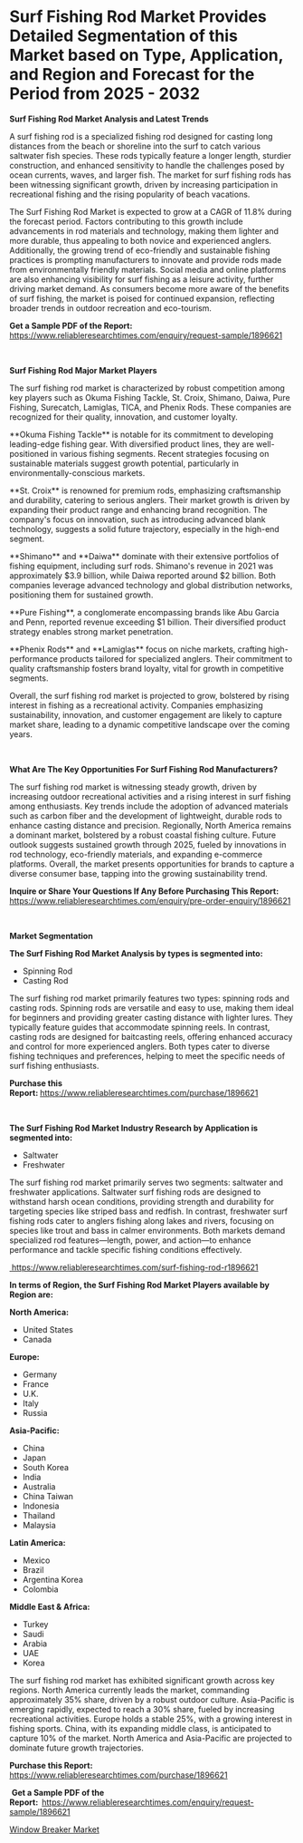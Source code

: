 <p><h1>Surf Fishing Rod Market Provides Detailed Segmentation of this Market based on Type, Application, and Region and Forecast for the Period from 2025 - 2032</h1></p><p><strong>Surf Fishing Rod Market Analysis and Latest Trends</strong></p>
<p><p>A surf fishing rod is a specialized fishing rod designed for casting long distances from the beach or shoreline into the surf to catch various saltwater fish species. These rods typically feature a longer length, sturdier construction, and enhanced sensitivity to handle the challenges posed by ocean currents, waves, and larger fish. The market for surf fishing rods has been witnessing significant growth, driven by increasing participation in recreational fishing and the rising popularity of beach vacations.</p><p>The Surf Fishing Rod Market is expected to grow at a CAGR of 11.8% during the forecast period. Factors contributing to this growth include advancements in rod materials and technology, making them lighter and more durable, thus appealing to both novice and experienced anglers. Additionally, the growing trend of eco-friendly and sustainable fishing practices is prompting manufacturers to innovate and provide rods made from environmentally friendly materials. Social media and online platforms are also enhancing visibility for surf fishing as a leisure activity, further driving market demand. As consumers become more aware of the benefits of surf fishing, the market is poised for continued expansion, reflecting broader trends in outdoor recreation and eco-tourism.</p></p>
<p><strong>Get a Sample PDF of the Report:&nbsp;</strong> <a href="https://www.reliableresearchtimes.com/enquiry/request-sample/1896621?utm_campaign=2643&utm_medium=2&utm_source=Github&utm_content=ia&utm_term=05042025&utm_id=surf-fishing-rod">https://www.reliableresearchtimes.com/enquiry/request-sample/1896621</a></p>
<p>&nbsp;</p>
<p><strong>Surf Fishing Rod Major Market Players</strong></p>
<p><p>The surf fishing rod market is characterized by robust competition among key players such as Okuma Fishing Tackle, St. Croix, Shimano, Daiwa, Pure Fishing, Surecatch, Lamiglas, TICA, and Phenix Rods. These companies are recognized for their quality, innovation, and customer loyalty.</p><p>**Okuma Fishing Tackle** is notable for its commitment to developing leading-edge fishing gear. With diversified product lines, they are well-positioned in various fishing segments. Recent strategies focusing on sustainable materials suggest growth potential, particularly in environmentally-conscious markets.</p><p>**St. Croix** is renowned for premium rods, emphasizing craftsmanship and durability, catering to serious anglers. Their market growth is driven by expanding their product range and enhancing brand recognition. The company's focus on innovation, such as introducing advanced blank technology, suggests a solid future trajectory, especially in the high-end segment.</p><p>**Shimano** and **Daiwa** dominate with their extensive portfolios of fishing equipment, including surf rods. Shimano's revenue in 2021 was approximately $3.9 billion, while Daiwa reported around $2 billion. Both companies leverage advanced technology and global distribution networks, positioning them for sustained growth.</p><p>**Pure Fishing**, a conglomerate encompassing brands like Abu Garcia and Penn, reported revenue exceeding $1 billion. Their diversified product strategy enables strong market penetration. </p><p>**Phenix Rods** and **Lamiglas** focus on niche markets, crafting high-performance products tailored for specialized anglers. Their commitment to quality craftsmanship fosters brand loyalty, vital for growth in competitive segments.</p><p>Overall, the surf fishing rod market is projected to grow, bolstered by rising interest in fishing as a recreational activity. Companies emphasizing sustainability, innovation, and customer engagement are likely to capture market share, leading to a dynamic competitive landscape over the coming years.</p></p>
<p>&nbsp;</p>
<p><strong>What Are The Key Opportunities For Surf Fishing Rod Manufacturers?</strong></p>
<p><p>The surf fishing rod market is witnessing steady growth, driven by increasing outdoor recreational activities and a rising interest in surf fishing among enthusiasts. Key trends include the adoption of advanced materials such as carbon fiber and the development of lightweight, durable rods to enhance casting distance and precision. Regionally, North America remains a dominant market, bolstered by a robust coastal fishing culture. Future outlook suggests sustained growth through 2025, fueled by innovations in rod technology, eco-friendly materials, and expanding e-commerce platforms. Overall, the market presents opportunities for brands to capture a diverse consumer base, tapping into the growing sustainability trend.</p></p>
<p><strong>Inquire or Share Your Questions If Any Before Purchasing This Report:</strong> <a href="https://www.reliableresearchtimes.com/enquiry/pre-order-enquiry/1896621?utm_campaign=2643&utm_medium=2&utm_source=Github&utm_content=ia&utm_term=05042025&utm_id=surf-fishing-rod">https://www.reliableresearchtimes.com/enquiry/pre-order-enquiry/1896621</a></p>
<p>&nbsp;</p>
<p><strong>Market Segmentation</strong></p>
<p><strong>The Surf Fishing Rod Market Analysis by types is segmented into:</strong></p>
<p><ul><li>Spinning Rod</li><li>Casting Rod</li></ul></p>
<p><p>The surf fishing rod market primarily features two types: spinning rods and casting rods. Spinning rods are versatile and easy to use, making them ideal for beginners and providing greater casting distance with lighter lures. They typically feature guides that accommodate spinning reels. In contrast, casting rods are designed for baitcasting reels, offering enhanced accuracy and control for more experienced anglers. Both types cater to diverse fishing techniques and preferences, helping to meet the specific needs of surf fishing enthusiasts.</p></p>
<p><strong>Purchase this Report:&nbsp;</strong><a href="https://www.reliableresearchtimes.com/purchase/1896621?utm_campaign=2643&utm_medium=2&utm_source=Github&utm_content=ia&utm_term=05042025&utm_id=surf-fishing-rod">https://www.reliableresearchtimes.com/purchase/1896621</a></p>
<p>&nbsp;</p>
<p><strong>The Surf Fishing Rod Market Industry Research by Application is segmented into:</strong></p>
<p><ul><li>Saltwater</li><li>Freshwater</li></ul></p>
<p><p>The surf fishing rod market primarily serves two segments: saltwater and freshwater applications. Saltwater surf fishing rods are designed to withstand harsh ocean conditions, providing strength and durability for targeting species like striped bass and redfish. In contrast, freshwater surf fishing rods cater to anglers fishing along lakes and rivers, focusing on species like trout and bass in calmer environments. Both markets demand specialized rod features—length, power, and action—to enhance performance and tackle specific fishing conditions effectively.</p></p>
<p><a href="https://www.reliableresearchtimes.com/surf-fishing-rod-r1896621?utm_campaign=2643&utm_medium=2&utm_source=Github&utm_content=ia&utm_term=05042025&utm_id=surf-fishing-rod">&nbsp;https://www.reliableresearchtimes.com/surf-fishing-rod-r1896621</a></p>
<p><strong>In terms of Region, the Surf Fishing Rod Market Players available by Region are:</strong></p>
<p>
    <p> <strong> North America: </strong>
        <ul>
            <li>United States</li>
            <li>Canada</li>
        </ul>
        </p> 
    <p> <strong> Europe: </strong>
        <ul>
            <li>Germany</li>
            <li>France</li>
            <li>U.K.</li>
            <li>Italy</li>
            <li>Russia</li>
        </ul>
        </p> 
    <p> <strong> Asia-Pacific: </strong>
        <ul>
            <li>China</li>
            <li>Japan</li>
            <li>South Korea</li>
            <li>India</li>
            <li>Australia</li>
            <li>China Taiwan</li>
            <li>Indonesia</li>
            <li>Thailand</li>
            <li>Malaysia</li>
        </ul>
        </p> 
    <p> <strong> Latin America: </strong>
        <ul>
            <li>Mexico</li>
            <li>Brazil</li>
            <li>Argentina Korea</li>
            <li>Colombia</li>
        </ul>
        </p> 
    <p> <strong> Middle East & Africa: </strong>
        <ul>
            <li>Turkey</li>
            <li>Saudi</li>
            <li>Arabia</li>
            <li>UAE</li>
            <li>Korea</li>
        </ul>
    </p>
    </p>
<p><p>The surf fishing rod market has exhibited significant growth across key regions. North America currently leads the market, commanding approximately 35% share, driven by a robust outdoor culture. Asia-Pacific is emerging rapidly, expected to reach a 30% share, fueled by increasing recreational activities. Europe holds a stable 25%, with a growing interest in fishing sports. China, with its expanding middle class, is anticipated to capture 10% of the market. North America and Asia-Pacific are projected to dominate future growth trajectories.</p></p>
<p><strong>Purchase this Report: </strong><a href="https://www.reliableresearchtimes.com/purchase/1896621?utm_campaign=2643&utm_medium=2&utm_source=Github&utm_content=ia&utm_term=05042025&utm_id=surf-fishing-rod">https://www.reliableresearchtimes.com/purchase/1896621</a></p>
<p>&nbsp;<strong>Get a Sample PDF of the Report:&nbsp;&nbsp;</strong><a href="https://www.reliableresearchtimes.com/enquiry/request-sample/1896621?utm_campaign=2643&utm_medium=2&utm_source=Github&utm_content=ia&utm_term=05042025&utm_id=surf-fishing-rod">https://www.reliableresearchtimes.com/enquiry/request-sample/1896621</a></p>
<p><strong></strong></p>
<p><p><a href="https://github.com/dolorespeddico90/Market-Research-Report-List-1/blob/main/window-breaker-market.md?utm_campaign=2643&utm_medium=2&utm_source=Github&utm_content=ia&utm_term=05042025&utm_id=surf-fishing-rod">Window Breaker Market</a></p></p>